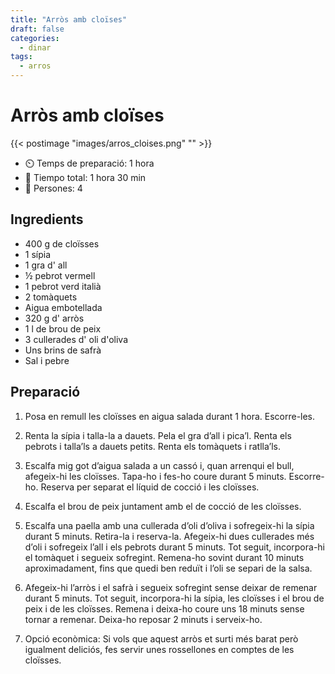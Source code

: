```yaml
---
title: "Arròs amb cloïses"
draft: false 
categories: 
  - dinar
tags: 
  - arros 
---
```

#  Arròs amb cloïses

{{< postimage "images/arros_cloises.png" "" >}}


- ⏲️  Temps de preparació: 1 hora 
- 🍳 Tiempo total: 1 hora 30 min 
- 🍴 Persones: 4

## Ingredients

- 400 g de cloïsses
- 1 sípia
- 1 gra d' all
- ½ pebrot vermell
- 1 pebrot verd italià
- 2 tomàquets
- Aigua embotellada
- 320 g d' arròs
- 1 l de brou de peix
- 3 cullerades d' oli d'oliva
- Uns brins de safrà
- Sal i pebre

## Preparació

1. Posa en remull les cloïsses en aigua salada durant 1 hora. Escorre-les.

2. Renta la sípia i talla-la a dauets. Pela el gra d’all i pica’l. Renta els pebrots i talla’ls a dauets petits. Renta els tomàquets i ratlla’ls.

3. Escalfa mig got d’aigua salada a un cassó i, quan arrenqui el bull, afegeix-hi les cloïsses. Tapa-ho i fes-ho coure durant 5 minuts. Escorre-ho. Reserva per separat el líquid de cocció i les cloïsses.

4. Escalfa el brou de peix juntament amb el de cocció de les cloïsses.

5. Escalfa una paella amb una cullerada d’oli d’oliva i sofregeix-hi la sípia durant 5 minuts. Retira-la i reserva-la. Afegeix-hi dues cullerades més d’oli i sofregeix l’all i els pebrots durant 5 minuts. Tot seguit, incorpora-hi el tomàquet i segueix sofregint. Remena-ho sovint durant 10 minuts aproximadament, fins que quedi ben reduït i l’oli se separi de la salsa.

6. Afegeix-hi l’arròs i el safrà i segueix sofregint sense deixar de remenar durant 5 minuts. Tot seguit, incorpora-hi la sípia, les cloïsses i el brou de peix i de les cloïsses. Remena i deixa-ho coure uns 18 minuts sense tornar a remenar. Deixa-ho reposar 2 minuts i serveix-ho.

7. Opció econòmica: Si vols que aquest arròs et surti més barat però igualment deliciós, fes servir unes rossellones en comptes de les cloïsses.
